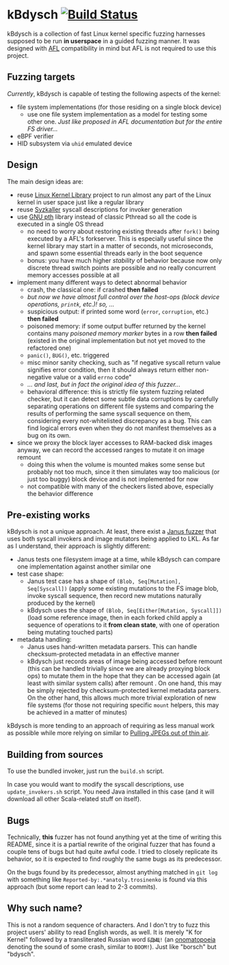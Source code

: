 # kBdysch [![Build Status](https://travis-ci.org/atrosinenko/kbdysch.svg?branch=master)](https://travis-ci.org/atrosinenko/kbdysch)

kBdysch is a collection of fast Linux kernel specific fuzzing harnesses supposed to be run **in userspace** in a guided fuzzing manner.
It was designed with [AFL](https://github.com/google/AFL) compatibility in mind but AFL is not required to use this project.

## Fuzzing targets

_Currently_, kBdysch is capable of testing the following aspects of the kernel:
* file system implementations (for those residing on a single block device)
  * use one file system implementation as a model for testing some other one. _Just like proposed in AFL documentation but for the entire FS driver..._
* eBPF verifier
* HID subsystem via `uhid` emulated device

## Design

The main design ideas are:
* reuse [Linux Kernel Library](https://github.com/lkl/linux) project to run almost any part of the Linux kernel in user space just like a regular library
* reuse [Syzkaller](https://github.com/google/syzkaller) syscall descriptions for invoker generation
* use [GNU pth](https://www.gnu.org/software/pth/) library instead of classic Pthread so all the code is executed in a single OS thread
  * no need to worry about restoring existing threads after `fork()` being executed by a AFL's forkserver.
    This is especially useful since the kernel library may start in a matter of seconds, not microseconds, 
    and spawn some essential threads early in the boot sequence
  * bonus: you have much higher *stability* of behavior because now only discrete thread switch points are possible
    and no really concurrent memory accesses possible at all
* implement many different ways to detect abnormal behavior
  * crash, the classical one: if crashed **then failed**
  * _but now we have almost full control over the host-ops (block device operations, `printk`, etc.)! so, ..._
  * suspicious output: if printed some word (`error`, `corruption`, etc.) **then failed**
  * poisoned memory: if some output buffer returned by the kernel contains many _poisoned memory marker_
    bytes in a row **then failed** (existed in the original implementation but not yet moved to the refactored one)
  * `panic()`, `BUG()`, etc. triggered
  * misc minor sanity checking, such as "if negative syscall return value signifies error condition,
    then it should always return either non-negative value or a valid `errno` code"
  * _... and last, but in fact the original idea of this fuzzer..._
  * behavioral difference: this is strictly file system fuzzing related checker, but it can detect
    some subtle data corruptions by carefully separating operations on different file systems and comparing 
    the results of performing the same syscall sequence on them, considering every not-whitelisted discrepancy
    as a bug. This can find logical errors even when they do not manifest themselves as a bug on its own.
* since we proxy the block layer accesses to RAM-backed disk images anyway, we can record the accessed ranges
  to mutate it on image remount
  * doing this when the volume is mounted makes some sense but probably not too much, since it then simulates
    way too malicious (or just too buggy) block device and is not implemented for now
  * not compatible with many of the checkers listed above, especially the behavior difference

## Pre-existing works

kBdysch is not a unique approach. At least, there exist a [Janus fuzzer](https://github.com/sslab-gatech/janus) that uses both syscall invokers
and image mutators being applied to LKL. As far as I understand, their approach is slightly different:
* Janus tests one filesystem image at a time, while kBdysch can compare one implementation against another similar one
* test case shape:
  * Janus test case has a shape of `(Blob, Seq[Mutation], Seq[Syscall])` (apply some existing mutations
  to the FS image blob, invoke syscall sequence, then record new mutations naturally produced by the kernel)
  * kBdysch uses the shape of `(Blob, Seq[Either[Mutation, Syscall]])` (load some reference image,
  then in each forked child apply a sequence of operations to it **from clean state**, with one of operation being mutating
  touched parts)
* metadata handling:
  * Janus uses hand-written metadata parsers. This can handle checksum-protected metadata in an effective manner
  * kBdysch just records areas of image being accessed before remount (this can be handled trivially
    since we are already proxying block ops) to mutate them in the hope that they can be accessed again
    (at least with similar system calls) after remount . On one hand, this may be simply rejected by checksum-protected
    kernel metadata parsers. On the other hand, this allows much more trivial exploration of new file systems 
    (for those not requiring specific `mount` helpers, this may be achieved in a matter of minutes)

kBdysch is more tending to an approach of requiring as less manual work as possible while more relying on
similar to [Pulling JPEGs out of thin air](https://lcamtuf.blogspot.com/2014/11/pulling-jpegs-out-of-thin-air.html).

## Building from sources

To use the bundled invoker, just run the `build.sh` script.

In case you would want to modify the syscall descriptions, use `update_invokers.sh` script. You need Java installed in this case (and it will download all other Scala-related stuff on itself).

## Bugs

Technically, **this** fuzzer has not found anything yet at the time of writing this README, since it is
a partial rewrite of the original fuzzer that has found a couple tens of bugs but had quite awful code.
I tried to closely replicate its behavior, so it is expected to find roughly the same bugs as its predecessor.

On the bugs found by its predecessor, almost anything matched in `git log` with something like
`Reported-by:.*anatoly.trosinenko` is found via this approach (but some report can lead to 2-3 commits).

## Why such name?

This is not a random sequence of characters. 
And I don't try to fuzz this project users' ability to read English words, as well.
It is merely "K for Kernel" followed by a transliterated Russian word `БДЫЩ!` 
(an [onomatopoeia](https://en.wikipedia.org/wiki/Onomatopoeia) denoting the sound of some crash, similar to `BOOM!`).
Just like "borsch" but "bdysch".
